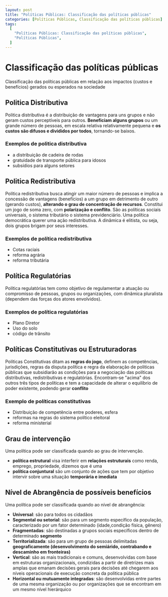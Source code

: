 ```yaml
---
layout: post
title: "Políticas Públicas: Classificação das políticas públicas"
categories: [Políticas Públicas, Classificação das políticas públicas]
tags:
  [
    "Políticas Públicas: Classificação das políticas públicas",
    "Políticas Públicas",
  ]
---
```


# Classificação das políticas públicas

Classificação das políticas públicas em relação aos impactos (custos e benefícios) gerados ou esperados na sociedade

## Politica Distributiva

Politica distributiva é a distribuição de vantagens para uns grupos e não geram custos perceptíveis para outros. **Beneficiam alguns grupos** ou um grande número de pessoas,
em escala relativa relativamente pequena e **os custos são difusos e divididos por todos**, tornando-se baixos.

### Exemplos de politica distributiva

- a distribuição de cadeira de rodas
- gratuidade de transporte pública para idosos
- subsídios para alguns setores

## Politica Redistributiva

Política redistributiva busca atingir um maior número de pessoas e implica a concessão de vantagens (benefícios) a um grupo em detrimento de outro (gerando custos),
**alterando o grau de concentração de recursos**. Constitui um jogo de soma zero, com **polarização e conflito**. São as políticas sociais universais, o sistema tributário
o sistema previdenciário. Uma política democrática querer uma ação redistributiva. A dinâmica é elitista, ou seja, dois grupos brigam por seus interesses.

### Exemplos de política redistributiva

- Cotas raciais
- reforma agrária
- reforma tributária

## Política Regulatórias

Política regulatórias tem como objetivo de regulamentar a atuação ou compromisso de pessoas, grupos ou organizações, com dinâmica pluralista
(dependem das forças dos atores envolvidos).

### Exemplos de política regulatórias

- Plano Diretor
- Uso do solo
- código de trânsito

## Políticas Constitutivas ou Estruturadoras

Políticas Constitutivas ditam as **regras do jogo**, definem as competências, jurisdições, regras da disputa política e regra da elaboração de politicas públicas que
subsidiarão as condições para a negociação das políticas distributivas, redistributivas e regulatórias. Encontram-se "acima" dos outros três tipos de políticas e tem
a capacidade de alterar o equilíbrio de poder existente, podendo gerar **conflito**

### Exemplo de políticas constitutivas

- Distribuição de competência entre poderes, esfera
- reformas na regras do sistema político eleitoral
- reforma ministerial

## Grau de intervenção

Uma política pode ser classificada quando ao grau de intervenção.

- **política estrutural** visa interferir em **relações estruturais** como renda, emprego, propriedade, dizemos que é uma
- **política conjuntural** são um conjunto de ações que tem por objetivo intervir sobre uma situação **temporária e imediata**

## Nível de Abrangência de possíveis benefícios

Uma política pode ser classificada quando ao nível de abrangência:

- **Universal**: são para todos os cidadãos
- **Segmental ou setorial**: são para um segmento específico da população, caracterizado por um fator determinado (idade,condição física, gênero)
- **Fragmentadas**: são destinadas a grupos sociais específicos dentro de determinado **segmento**
- **Territorializada**: são para um grupo de pessoas delimitadas **geograficamente (desenvolvimento do semiárido, contrabando e descaminho em fronteiras)**
- **Vertical**: são as mais tradicionais e comuns, desenvolvidas com base em estruturas organizacionais, condizidas a partir de diretrizes mais amplas que
  emanam decisões gerais para decisões até chegarem aos níveis operacionais de execução concreta da politica pública
- **Horizontal ou mutuamente integradas**: são desenvolvidas entre partes de uma mesma organização ou por organizações que se encontram em um mesmo nível hierárquico
